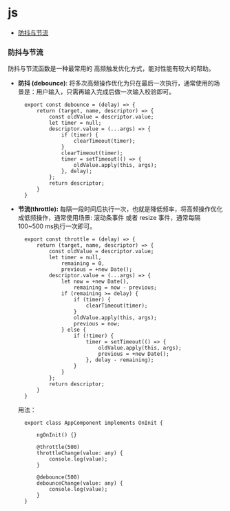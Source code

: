 # js

- [防抖与节流](#防抖与节流)

### 防抖与节流
防抖与节流函数是一种最常用的 高频触发优化方式，能对性能有较大的帮助。

- **防抖 (debounce)**: 将多次高频操作优化为只在最后一次执行，通常使用的场景是：用户输入，只需再输入完成后做一次输入校验即可。

        export const debounce = (delay) => {
            return (target, name, descriptor) => {
                const oldValue = descriptor.value;
                let timer = null;
                descriptor.value = (...args) => {
                    if (timer) {
                        clearTimeout(timer);
                    }
                    clearTimeout(timer);
                    timer = setTimeout(() => {
                        oldValue.apply(this, args);
                    }, delay);
                };
                return descriptor;
            }
        }

- **节流(throttle):** 每隔一段时间后执行一次，也就是降低频率，将高频操作优化成低频操作，通常使用场景: 滚动条事件 或者 resize 事件，通常每隔 100~500 ms执行一次即可。

        export const throttle = (delay) => {
            return (target, name, descriptor) => {
                const oldValue = descriptor.value;
                let timer = null,
                    remaining = 0,
                    previous = +new Date();
                descriptor.value = (...args) => {
                    let now = +new Date(),
                        remaining = now - previous;
                    if (remaining >= delay) {
                        if (timer) {
                            clearTimeout(timer);
                        }
                        oldValue.apply(this, args);
                        previous = now;
                    } else {
                        if (!timer) {
                            timer = setTimeout(() => {
                                oldValue.apply(this, args);
                                previous = +new Date();
                            }, delay - remaining);
                        }
                    }
                };
                return descriptor;
            }
        }

    用法：

        export class AppComponent implements OnInit {

            ngOnInit() {}

            @throttle(500)
            throttleChange(value: any) {
                console.log(value);
            }

            @debounce(500)
            debounceChange(value: any) {
                console.log(value);
            }
        }